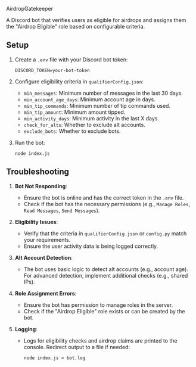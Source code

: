 AirdropGatekeeper

A Discord bot that verifies users as eligible for airdrops and assigns them the "Airdrop Eligible" role based on configurable criteria.

## Setup

1. Create a `.env` file with your Discord bot token:
   ```
   DISCORD_TOKEN=your-bot-token
   ```

2. Configure eligibility criteria in `qualifierConfig.json`:
   - `min_messages`: Minimum number of messages in the last 30 days.
   - `min_account_age_days`: Minimum account age in days.
   - `min_tip_commands`: Minimum number of tip commands used.
   - `min_tip_amount`: Minimum amount tipped.
   - `min_activity_days`: Minimum activity in the last X days.
   - `check_for_alts`: Whether to exclude alt accounts.
   - `exclude_bots`: Whether to exclude bots.

3. Run the bot:
   ```
   node index.js
   ```

## Troubleshooting

1. **Bot Not Responding**:
   - Ensure the bot is online and has the correct token in the `.env` file.
   - Check if the bot has the necessary permissions (e.g., `Manage Roles`, `Read Messages`, `Send Messages`).

2. **Eligibility Issues**:
   - Verify that the criteria in `qualifierConfig.json` or `config.py` match your requirements.
   - Ensure the user activity data is being logged correctly.

3. **Alt Account Detection**:
   - The bot uses basic logic to detect alt accounts (e.g., account age). For advanced detection, implement additional checks (e.g., shared IPs).

4. **Role Assignment Errors**:
   - Ensure the bot has permission to manage roles in the server.
   - Check if the "Airdrop Eligible" role exists or can be created by the bot.

5. **Logging**:
   - Logs for eligibility checks and airdrop claims are printed to the console. Redirect output to a file if needed:
     ```
     node index.js > bot.log
     ```
